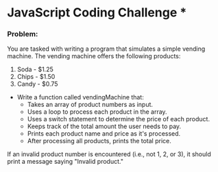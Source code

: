 # JavaScript Coding Challenge *

### Problem:
You are tasked with writing a program that simulates a simple vending machine. The vending machine offers the following products:

1. Soda - $1.25
2. Chips - $1.50
3. Candy - $0.75

- Write a function called vendingMachine that:
  - Takes an array of product numbers as input.
  - Uses a loop to process each product in the array.
  - Uses a switch statement to determine the price of each product.
  - Keeps track of the total amount the user needs to pay.
  - Prints each product name and price as it's processed.
  - After processing all products, prints the total price.

If an invalid product number is encountered (i.e., not 1, 2, or 3), it should print a message saying "Invalid product."